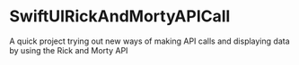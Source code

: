 # SwiftUIRickAndMortyAPICall

A quick project trying out new ways of making API calls and displaying data
by using the Rick and Morty API
